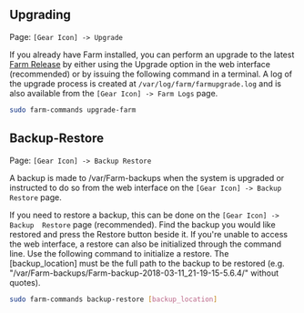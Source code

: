 ## Upgrading

Page\: `[Gear Icon] -> Upgrade`

If you already have Farm installed, you can perform an upgrade to the latest [Farm Release](https://github.com/mir-one/Farm/releases>) by either using the Upgrade option in the web interface (recommended) or by issuing the following command in a terminal. A log of the upgrade process is created at ``/var/log/farm/farmupgrade.log`` and is also available from the `[Gear Icon] -> Farm Logs` page.

```bash
sudo farm-commands upgrade-farm
```

## Backup-Restore

Page\: `[Gear Icon] -> Backup Restore`

A backup is made to /var/Farm-backups when the system is upgraded or instructed to do so from the web interface on the ``[Gear Icon] -> Backup Restore`` page.

If you need to restore a backup, this can be done on the ``[Gear Icon] -> Backup  Restore`` page (recommended). Find the backup
you would like restored and press the Restore button beside it. If you're unable to access the web interface, a restore can also be initialized through the command line. Use the following command to initialize a restore. The \[backup_location\] must be the full path to the backup to be restored (e.g. "/var/Farm-backups/Farm-backup-2018-03-11\_21-19-15-5.6.4/" without quotes).

```bash
sudo farm-commands backup-restore [backup_location]
```
